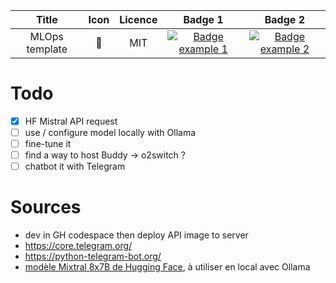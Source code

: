 Title | Icon | Licence | Badge 1 | Badge 2
:---:|:---:|:---:|:---:|:---:
MLOps template | 🦄 | MIT | [![Badge example 1](https://github.com/sycod/container_test/actions/workflows/main.yaml/badge.svg)](https://github.com/sycod/container_test/actions/workflows/main.yaml) | [![Badge example 2](https://github.com/sycod/container_test/actions/workflows/main.yaml/badge.svg)](https://github.com/sycod/container_test/actions/workflows/main.yaml)

# Todo

- [x] HF Mistral API request
- [ ] use / configure model locally with Ollama
- [ ] fine-tune it
- [ ] find a way to host Buddy -> o2switch ?
- [ ] chatbot it with Telegram

# Sources

- dev in GH codespace then deploy API image to server
- https://core.telegram.org/
- https://python-telegram-bot.org/
- [modèle Mixtral 8x7B de Hugging Face](https://huggingface.co/mistralai/Mixtral-8x7B-Instruct-v0.1), à utiliser en local avec Ollama